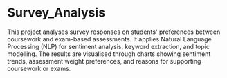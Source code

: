 # Survey_Analysis
 This project analyses survey responses on students' preferences between coursework and exam-based assessments. It applies Natural Language Processing (NLP) for sentiment analysis, keyword extraction, and topic modelling. The results are visualised through charts showing sentiment trends, assessment weight preferences, and reasons for supporting coursework or exams.

